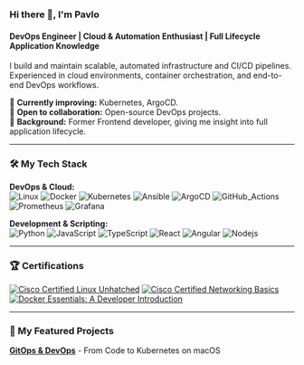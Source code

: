 ### Hi there 👋, I'm Pavlo

#### DevOps Engineer | Cloud & Automation Enthusiast | Full Lifecycle Application Knowledge

I build and maintain scalable, automated infrastructure and CI/CD pipelines. Experienced in cloud environments, container orchestration, and end-to-end DevOps workflows.  

🔹 **Currently improving:** Kubernetes, ArgoCD.  
🔹 **Open to collaboration:** Open-source DevOps projects.  
🔹 **Background:** Former Frontend developer, giving me insight into full application lifecycle.

---

### 🛠️ My Tech Stack

**DevOps & Cloud:**  
![Linux](https://img.shields.io/badge/Linux-FCC624?style=for-the-badge&logo=linux&logoColor=black)
![Docker](https://img.shields.io/badge/Docker-2496ED?style=for-the-badge&logo=docker&logoColor=white)
![Kubernetes](https://img.shields.io/badge/Kubernetes-326CE5?style=for-the-badge&logo=kubernetes&logoColor=white)
![Ansible](https://img.shields.io/badge/Ansible-EE0000?style=for-the-badge&logo=ansible&logoColor=white)
![ArgoCD](https://img.shields.io/badge/Argo%20CD-1e0b3e?style=for-the-badge&logo=argo&logoColor=#d16044)
![GitHub_Actions](https://img.shields.io/badge/GitHub_Actions-2088FF?style=for-the-badge&logo=github-actions&logoColor=white)
![Prometheus](https://img.shields.io/badge/Prometheus-000000?style=for-the-badge&logo=prometheus&labelColor=000000)
![Grafana](https://img.shields.io/badge/Grafana-F2F4F9?style=for-the-badge&logo=grafana&logoColor=orange&labelColor=F2F4F9)

**Development & Scripting:**  
![Python](https://img.shields.io/badge/Python-3776AB?style=for-the-badge&logo=python&logoColor=white)
![JavaScript](https://img.shields.io/badge/JavaScript-F7DF1E?style=for-the-badge&logo=javascript&logoColor=black)
![TypeScript](https://img.shields.io/badge/TypeScript-007ACC?style=for-the-badge&logo=typescript&logoColor=white)
![React](https://img.shields.io/badge/React-61DAFB?style=for-the-badge&logo=react&logoColor=black)
![Angular](https://img.shields.io/badge/Angular-DD0031?style=for-the-badge&logo=angular&logoColor=white)
![Nodejs](https://img.shields.io/badge/Node%20js-339933?style=for-the-badge&logo=nodedotjs&logoColor=white)

---

### 🏆 Certifications
[![Cisco Certified Linux Unhatched](https://images.credly.com/size/110x110/images/f25ec9d4-c59d-49b9-944a-f160012e81cd/image.png)](https://www.credly.com/earner/earned/badge/517167c8-3159-47d3-8aef-698c171bed6e)
[![Cisco Certified Networking Basics](https://images.credly.com/size/110x110/images/5bdd6a39-3e03-4444-9510-ecff80c9ce79/image.png)](https://www.credly.com/earner/earned/badge/d6815951-101e-4cee-a7c3-abac32465d46)
[![Docker Essentials: A Developer Introduction](https://images.credly.com/size/200x200/images/b0c5445a-72a2-46ce-a599-96147e210efb/blob)](https://www.credly.com/earner/earned/badge/609b8a5a-93f7-46fa-8f35-00e47cd31e05)

---

### 🚀 My Featured Projects

**[GitOps & DevOps](https://github.com/oc2pus/devops-portfolio-project)** - From Code to Kubernetes on macOS



